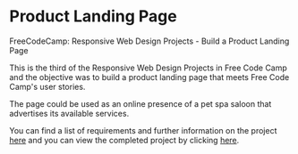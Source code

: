 # Product Landing Page
FreeCodeCamp: Responsive Web Design Projects - Build a Product Landing Page

This is the third of the Responsive Web Design Projects in Free Code Camp and the objective was to build a product landing page that meets Free Code Camp's user stories.

The page could be used as an online presence of a pet spa saloon that advertises its available services.

You can find a list of requirements and further information on the project [here](https://learn.freecodecamp.org/responsive-web-design/responsive-web-design-projects/build-a-product-landing-page) and you can view the completed project by clicking [here](http://monptasz.com/product-landing-page).